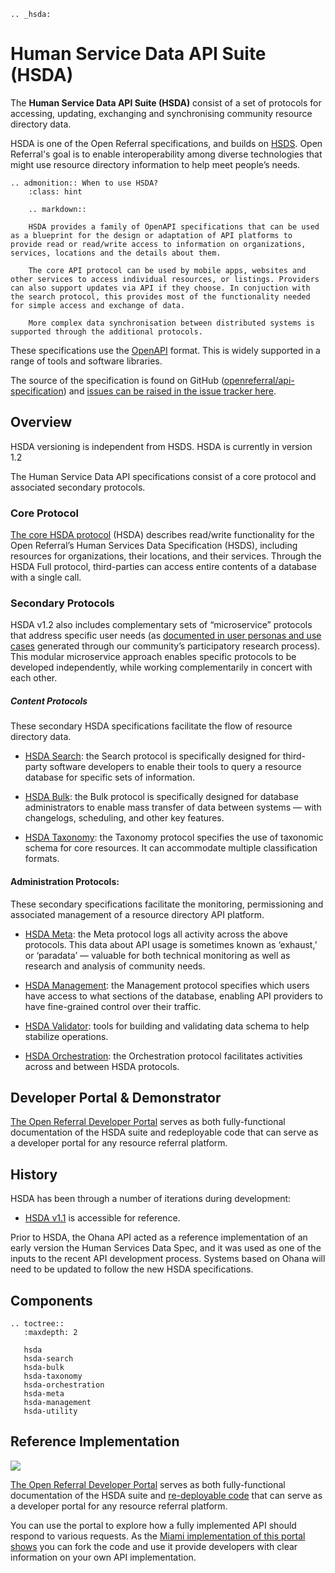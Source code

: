 ```eval_rst
.. _hsda:
```

# Human Service Data API Suite (HSDA)

The **Human Service Data API Suite (HSDA)** consist of a set of protocols for accessing, updating, exchanging and synchronising community resource directory data.

HSDA is one of the Open Referral specifications, and builds on [HSDS](hsds). Open Referral's goal is to enable interoperability among diverse technologies that might use resource directory information to help meet people’s needs.

```eval_rst
.. admonition:: When to use HSDA?
    :class: hint
    
    .. markdown::

    HSDA provides a family of OpenAPI specifications that can be used as a blueprint for the design or adaptation of API platforms to provide read or read/write access to information on organizations, services, locations and the details about them.

    The core API protocol can be used by mobile apps, websites and other services to access individual resources, or listings. Providers can also support updates via API if they choose. In conjuction with the search protocol, this provides most of the functionality needed for simple access and exchange of data.

    More complex data synchronisation between distributed systems is supported through the additional protocols. 

```

These specifications use the [OpenAPI](https://www.openapis.org/) format. This is widely supported in a range of tools and software libraries. 

The source of the specification is found on GitHub ([openreferral/api-specification](https://github.com/openreferral/api-specification)) and [issues can be raised in the issue tracker here](https://github.com/openreferral/api-specification/issues).

## Overview

HSDA versioning is independent from HSDS. HSDA is currently in version 1.2 

The Human Service Data API specifications consist of a core protocol and associated secondary protocols. 

### Core Protocol

[The core HSDA protocol](hsda-spec) (HSDA) describes read/write functionality for the Open Referral’s Human Services Data Specification (HSDS), including resources for organizations, their locations, and their services. Through the HSDA Full protocol, third-parties can access entire contents of a database with a single call.

### Secondary Protocols

HSDA v1.2 also includes complementary sets of “microservice” protocols that address specific user needs (as [documented in user personas and use cases](https://docs.google.com/document/d/1XqueBVbRVgR0BVGjDbUdN4suUYfMKm7yJm1f3nRsGtY/edit#heading=h.ukhvby684u5x) generated through our community’s participatory research process). This modular microservice approach enables specific protocols to be developed independently, while working complementarily in concert with each other.

##### Content Protocols

These secondary HSDA specifications facilitate the flow of resource directory data.

* [HSDA Search](hsda-search): the Search protocol is specifically designed for third-party software developers to enable their tools to query a resource database for specific sets of information.

* [HSDA Bulk](hsda-bulk): the Bulk protocol is specifically designed for database administrators to enable mass transfer of data between systems — with changelogs, scheduling, and other key features.

* [HSDA Taxonomy](hsda-taxonomy): the Taxonomy protocol specifies the use of taxonomic schema for core resources. It can accommodate multiple classification formats.

#### Administration Protocols: 
These secondary specifications facilitate the monitoring, permissioning and associated management of a resource directory API platform.

* [HSDA Meta](hsda-meta): the Meta protocol logs all activity across the above protocols. This data about API usage is sometimes known as ‘exhaust,’ or ‘paradata’ — valuable for both technical monitoring as well as research and analysis of community needs.

* [HSDA Management](hsda-management): the Management protocol specifies which users have access to what sections of the database, enabling API providers to have fine-grained control over their traffic.

* [HSDA Validator](hsda-utility): tools for building and validating data schema to help stabilize operations.

* [HSDA Orchestration](hsda-orchestration): the Orchestration protocol facilitates activities across  and between HSDA protocols.

## Developer Portal & Demonstrator

[The Open Referral Developer Portal](http://developer.open.referral.adopta.agency/) serves as both fully-functional documentation of the HSDA suite and redeployable code that can serve as a developer portal for any resource referral platform. 

## History

HSDA has been through a number of iterations during development:

* [HSDA v1.1](https://openreferral.github.io/api-specification/hsda-v1.1/) is accessible for reference.

Prior to HSDA, the Ohana API acted as a reference implementation of an early version the Human Services Data Spec, and it was used as one of the inputs to the recent API development process. Systems based on Ohana will need to be updated to follow the new HSDA specifications. 

## Components

```eval_rst
.. toctree::
   :maxdepth: 2

   hsda
   hsda-search
   hsda-bulk
   hsda-taxonomy
   hsda-orchestration
   hsda-meta
   hsda-management
   hsda-utility   

```

## Reference Implementation

![](/assets/hsda-miami.png)

[The Open Referral Developer Portal](http://developer.open.referral.adopta.agency/) serves as both fully-functional documentation of the HSDA suite and [re-deployable code](https://github.com/human-services/portal) that can serve as a developer portal for any resource referral platform. 

You can use the portal to explore how a fully implemented API should respond to various requests. As the [Miami implementation of this portal shows](http://miami.open.211.developer.adopta.agency/) you can fork the code and use it provide developers with clear information on your own API implementation. 

